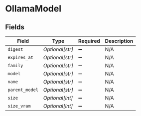 # OllamaModel


## Fields

| Field              | Type               | Required           | Description        |
| ------------------ | ------------------ | ------------------ | ------------------ |
| `digest`           | *Optional[str]*    | :heavy_minus_sign: | N/A                |
| `expires_at`       | *Optional[str]*    | :heavy_minus_sign: | N/A                |
| `family`           | *Optional[str]*    | :heavy_minus_sign: | N/A                |
| `model`            | *Optional[str]*    | :heavy_minus_sign: | N/A                |
| `name`             | *Optional[str]*    | :heavy_minus_sign: | N/A                |
| `parent_model`     | *Optional[str]*    | :heavy_minus_sign: | N/A                |
| `size`             | *Optional[int]*    | :heavy_minus_sign: | N/A                |
| `size_vram`        | *Optional[int]*    | :heavy_minus_sign: | N/A                |